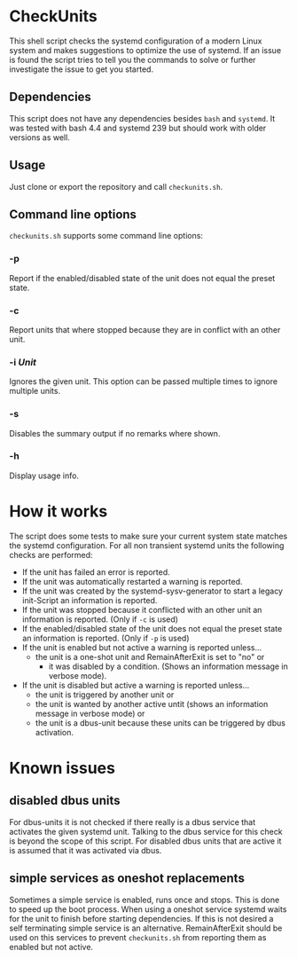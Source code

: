 # CheckUnits
This shell script checks the systemd configuration of a modern Linux system and makes suggestions to optimize the use of systemd. If an issue is found the script tries to tell you the commands to solve or further investigate the issue to get you started.

## Dependencies
This script does not have any dependencies besides `bash` and `systemd`.
It was tested with bash 4.4 and systemd 239 but should work with older versions as well.

## Usage
Just clone or export the repository and call `checkunits.sh`.

## Command line options
`checkunits.sh` supports some command line options:

### -p
Report if the enabled/disabled state of the unit does not equal the preset state.

### -c
Report units that where stopped because they are in conflict with an other unit.

### -i *Unit*
Ignores the given unit. This option can be passed multiple times to ignore multiple units.

### -s
Disables the summary output if no remarks where shown.

### -h
Display usage info.

# How it works
The script does some tests to make sure your current system state matches the systemd configuration. For all non transient systemd units the following checks are performed:

* If the unit has failed an error is reported.
* If the unit was automatically restarted a warning is reported.
* If the unit was created by the systemd-sysv-generator to start a legacy init-Script an information is reported.
* If the unit was stopped because it conflicted with an other unit an information is reported. (Only if `-c` is used)
* If the enabled/disabled state of the unit does not equal the preset state an information is reported. (Only if `-p` is used)
* If the unit is enabled but not active a warning is reported unless...
  * the unit is a one-shot unit and RemainAfterExit is set to "no" or
	* it was disabled by a condition. (Shows an information message in verbose mode).
* If the unit is disabled but active a warning is reported unless...
  * the unit is triggered by another unit or
  * the unit is wanted by another active untit (shows an information message in verbose mode) or
  * the unit is a dbus-unit because these units can be triggered by dbus activation.

# Known issues
## disabled dbus units
For dbus-units it is not checked if there really is a dbus service that activates the given systemd unit. Talking to the dbus service for this check is beyond the scope of this script. For disabled dbus units that are active it is assumed that it was activated via dbus.

## simple services as oneshot replacements
Sometimes a simple service is enabled, runs once and stops. This is done to speed up the boot process. When using a oneshot service systemd waits for the unit to finish before starting dependencies. If this is not desired a self terminating simple service is an alternative. RemainAfterExit should be used on this services to prevent `checkunits.sh` from reporting them as enabled but not active.

